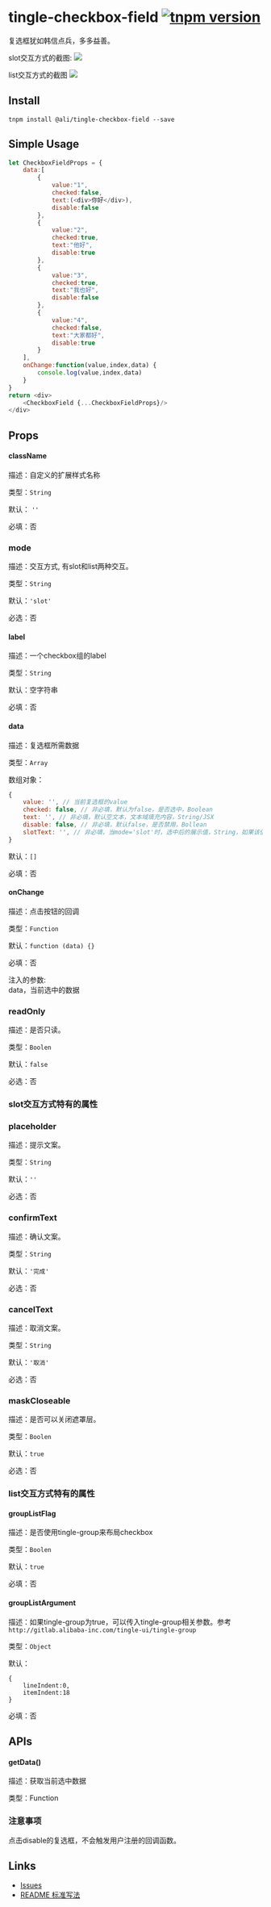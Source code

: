 # tingle-checkbox-field [![tnpm version](http://web.npm.alibaba-inc.com/badge/v/@ali/tingle-checkbox-field.svg?style=flat-square)](http://web.npm.alibaba-inc.com/package/@ali/tingle-checkbox-field)
复选框犹如韩信点兵，多多益善。

slot交互方式的截图:
![](https://img.alicdn.com/tps/TB1aBwhOpXXXXXsXXXXXXXXXXXX-325-458.png)

list交互方式的截图 
![](http://gtms03.alicdn.com/tps/i3/TB1w9vZJFXXXXceXFXX8ziN1XXX-322-193.png)
## Install

```
tnpm install @ali/tingle-checkbox-field --save
```

## Simple Usage

```javascript
let CheckboxFieldProps = {
    data:[
        {
            value:"1",
            checked:false,
            text:(<div>你好</div>),
            disable:false
        },
        {
            value:"2",
            checked:true,
            text:"他好",
            disable:true
        },
        {
            value:"3",
            checked:true,
            text:"我也好",
            disable:false
        },
        {
            value:"4",
            checked:false,
            text:"大家都好",
            disable:true
        }
    ],
    onChange:function(value,index,data) {
        console.log(value,index,data)
    }
}
return <div>
    <CheckboxField {...CheckboxFieldProps}/>
</div>
```


## Props
#### className

描述：自定义的扩展样式名称

类型：`String`

默认： `''`

必填：否


### mode

描述：交互方式, 有slot和list两种交互。

类型：`String`

默认：`'slot'`

必选：否


#### label

描述：一个checkbox组的label

类型：`String`

默认：空字符串

必填：否


#### data

描述：复选框所需数据

类型：`Array`

数组对象：
```javascript
{
    value: '', // 当前复选框的value
    checked: false, // 非必填，默认为false，是否选中，Boolean
    text: '', // 非必填，默认空文本，文本域填充内容，String/JSX
    disable: false, // 非必填，默认false，是否禁用，Bollean
    slotText: '', // 非必填，当mode='slot'时，选中后的展示值，String，如果该值不存在，则取text值
}    
```

默认：`[]`

必填：否


#### onChange

描述：点击按钮的回调

类型：`Function`  

默认：`function (data) {}`

必填：否

注入的参数:   
data，当前选中的数据


### readOnly

描述：是否只读。

类型：`Boolen`

默认：`false`

必选：否











### slot交互方式特有的属性


### placeholder

描述：提示文案。

类型：`String`

默认：`''`

必选：否


### confirmText

描述：确认文案。

类型：`String`

默认：`'完成'`

必选：否


### cancelText

描述：取消文案。

类型：`String`

默认：`'取消'`

必选：否


### maskCloseable

描述：是否可以关闭遮罩层。

类型：`Boolen`

默认：`true`

必选：否


### list交互方式特有的属性

#### groupListFlag

描述：是否使用tingle-group来布局checkbox

类型：`Boolen`

默认：`true`

必填：否


#### groupListArgument

描述：如果tingle-group为true，可以传入tingle-group相关参数。参考`http://gitlab.alibaba-inc.com/tingle-ui/tingle-group`

类型：`Object`

默认：  
```
{
    lineIndent:0,
    itemIndent:18
}
```

必填：否

## APIs
#### getData()

描述：获取当前选中数据

类型：Function

### 注意事项

点击disable的复选框，不会触发用户注册的回调函数。

## Links

- [Issues](http://gitlab.alibaba-inc.com/tingle-ui/tingle-checkbox-field/issues)
- [README 标准写法](http://gitlab.alibaba-inc.com/tingle-ui/doc/blob/master/README%E6%A0%87%E5%87%86%E5%86%99%E6%B3%95.md)
